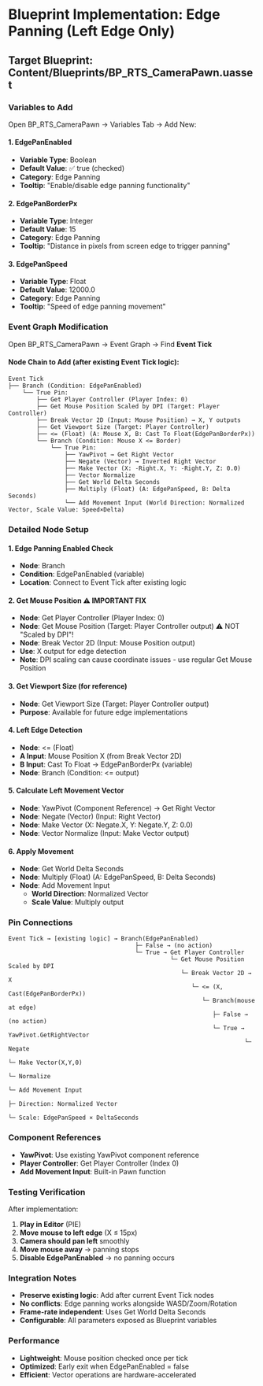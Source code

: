 # Blueprint Implementation: Edge Panning (Left Edge Only)

## Target Blueprint: Content/Blueprints/BP_RTS_CameraPawn.uasset

### Variables to Add

Open BP_RTS_CameraPawn → Variables Tab → Add New:

#### 1. EdgePanEnabled
- **Variable Type**: Boolean
- **Default Value**: ✅ true (checked)
- **Category**: Edge Panning
- **Tooltip**: "Enable/disable edge panning functionality"

#### 2. EdgePanBorderPx  
- **Variable Type**: Integer
- **Default Value**: 15
- **Category**: Edge Panning
- **Tooltip**: "Distance in pixels from screen edge to trigger panning"

#### 3. EdgePanSpeed
- **Variable Type**: Float
- **Default Value**: 12000.0
- **Category**: Edge Panning
- **Tooltip**: "Speed of edge panning movement"

### Event Graph Modification

Open BP_RTS_CameraPawn → Event Graph → Find **Event Tick**

#### Node Chain to Add (after existing Event Tick logic):

```
Event Tick
├── Branch (Condition: EdgePanEnabled)
    └── True Pin:
        ├── Get Player Controller (Player Index: 0)
        ├── Get Mouse Position Scaled by DPI (Target: Player Controller)
        ├── Break Vector 2D (Input: Mouse Position) → X, Y outputs
        ├── Get Viewport Size (Target: Player Controller)  
        ├── <= (Float) (A: Mouse X, B: Cast To Float(EdgePanBorderPx))
        └── Branch (Condition: Mouse X <= Border)
            └── True Pin:
                ├── YawPivot → Get Right Vector
                ├── Negate (Vector) → Inverted Right Vector
                ├── Make Vector (X: -Right.X, Y: -Right.Y, Z: 0.0)
                ├── Vector Normalize
                ├── Get World Delta Seconds
                ├── Multiply (Float) (A: EdgePanSpeed, B: Delta Seconds)
                └── Add Movement Input (World Direction: Normalized Vector, Scale Value: Speed×Delta)
```

### Detailed Node Setup

#### 1. Edge Panning Enabled Check
- **Node**: Branch
- **Condition**: EdgePanEnabled (variable)
- **Location**: Connect to Event Tick after existing logic

#### 2. Get Mouse Position ⚠️ IMPORTANT FIX
- **Node**: Get Player Controller (Player Index: 0)
- **Node**: Get Mouse Position (Target: Player Controller output) ⚠️ NOT "Scaled by DPI"!
- **Node**: Break Vector 2D (Input: Mouse Position output)
- **Use**: X output for edge detection
- **Note**: DPI scaling can cause coordinate issues - use regular Get Mouse Position

#### 3. Get Viewport Size (for reference)
- **Node**: Get Viewport Size (Target: Player Controller output)
- **Purpose**: Available for future edge implementations

#### 4. Left Edge Detection
- **Node**: <= (Float)
- **A Input**: Mouse Position X (from Break Vector 2D)
- **B Input**: Cast To Float → EdgePanBorderPx (variable)
- **Node**: Branch (Condition: <= output)

#### 5. Calculate Left Movement Vector
- **Node**: YawPivot (Component Reference) → Get Right Vector
- **Node**: Negate (Vector) (Input: Right Vector)
- **Node**: Make Vector (X: Negate.X, Y: Negate.Y, Z: 0.0)
- **Node**: Vector Normalize (Input: Make Vector output)

#### 6. Apply Movement
- **Node**: Get World Delta Seconds
- **Node**: Multiply (Float) (A: EdgePanSpeed, B: Delta Seconds)
- **Node**: Add Movement Input
  - **World Direction**: Normalized Vector
  - **Scale Value**: Multiply output

### Pin Connections

```
Event Tick → [existing logic] → Branch(EdgePanEnabled)
                                    ├─ False → (no action)
                                    └─ True → Get Player Controller
                                              └─ Get Mouse Position Scaled by DPI
                                                 └─ Break Vector 2D → X
                                                    └─ <= (X, Cast(EdgePanBorderPx))
                                                       └─ Branch(mouse at edge)
                                                          ├─ False → (no action)
                                                          └─ True → YawPivot.GetRightVector
                                                                   └─ Negate
                                                                      └─ Make Vector(X,Y,0)
                                                                         └─ Normalize
                                                                            └─ Add Movement Input
                                                                               ├─ Direction: Normalized Vector
                                                                               └─ Scale: EdgePanSpeed × DeltaSeconds
```

### Component References

- **YawPivot**: Use existing YawPivot component reference
- **Player Controller**: Get Player Controller (Index 0)
- **Add Movement Input**: Built-in Pawn function

### Testing Verification

After implementation:
1. **Play in Editor** (PIE)
2. **Move mouse to left edge** (X ≤ 15px)
3. **Camera should pan left** smoothly
4. **Move mouse away** → panning stops
5. **Disable EdgePanEnabled** → no panning occurs

### Integration Notes

- **Preserve existing logic**: Add after current Event Tick nodes
- **No conflicts**: Edge panning works alongside WASD/Zoom/Rotation
- **Frame-rate independent**: Uses Get World Delta Seconds
- **Configurable**: All parameters exposed as Blueprint variables

### Performance

- **Lightweight**: Mouse position checked once per tick
- **Optimized**: Early exit when EdgePanEnabled = false
- **Efficient**: Vector operations are hardware-accelerated